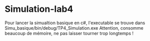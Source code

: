 # Simulation-lab4

Pour lancer la simualtion basique en c#, l'executable se trouve dans Simu_basique/bin/debug/TP4_Simulation.exe
Attention, consomme beaucoup de mémoire, ne pas laisser tourner trop longtemps !
